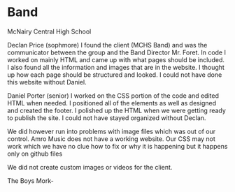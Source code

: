 # Band

McNairy Central High School 

Declan Price (sophmore)
I found the client (MCHS Band) and was the communicator between the group and the Band Director Mr. Foret. In code I worked on mainly HTML and came up with what pages should be included. I also found all the information and images that are in the website. I thought up how each page should be structured and looked. I could not have done this website without Daniel. 

Daniel Porter (senior)
I worked on the CSS portion of the code and edited HTML when needed. I positioned all of the elements as well as designed and created the footer. I polished up the HTML when we were getting ready to publish the site. I could not have stayed organized without Declan.



We did however run into problems with image files which was out of our control. Amro Music does not have a working website.
Our CSS may not work which we have no clue how to fix or why it is happening but it happens only on github files


We did not create custom images or videos for the client.




The Boys Mork-
